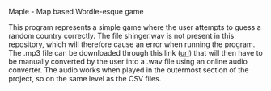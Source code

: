 Maple - Map based Wordle-esque game

This program represents a simple game where the user attempts to guess a random country correctly. The file shinger.wav is not present in this repository, which will therefore cause an error when running the program. The .mp3 file can be downloaded through this link ([url](https://drive.google.com/file/d/12BHhrkl024GFuGzVnokZ9hjKA089xq_-/view?usp=drive_link)) that will then have to be manually converted by the user into a .wav file using an online audio converter. The audio works when played in the outermost section of the project, so on the same level as the CSV files.
